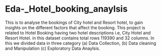# Eda-_Hotel_booking_anaylsis
This is to analyse the bookings of City hotel and Resort hotel, to gain insights on the different factors that affect the booking.
This project is related to Hotel Booking having two hotel descriptions i.e, City Hotel and Resort Hotel. in this dataset contains total rows 119390 and 32 columns. In this we divided data in three category (a) Data Collection, (b) Data cleaning and Manipulation (c) Exploratory Data Anaylsis.
